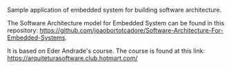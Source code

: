 Sample application of embedded system for building software architecture.

The Software Architecture model for Embedded System can be found in this repository: https://github.com/joaobortotcadore/Software-Architecture-For-Embedded-Systems.

It is based on Eder Andrade's course. The course is found at this link: https://arquiteturasoftware.club.hotmart.com/